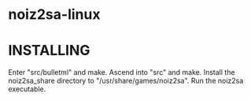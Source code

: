 # noiz2sa-linux

INSTALLING
==========

Enter "src/bulletml" and make.
Ascend into "src" and make.
Install the noiz2sa_share directory to "/usr/share/games/noiz2sa".
Run the noiz2sa executable.
